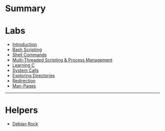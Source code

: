 # Summary
# Labs

- [Introduction](./Labs/Introduction.md)
- [Bash Scripting](Bash/Bash_Scripting.md)
- [Shell Commands](Shell_Commands/Shell_Commands.md)
- [Multi-Threaded Scripting & Process Management]()
- [Learning C]()
- [System Calls]()
- [Exploring Directories]()
- [Redirection]()
- [Man-Pages]()
-------------

# Helpers

- [Debian Rock](./Debian_Rock/Debian_Rock.md)
